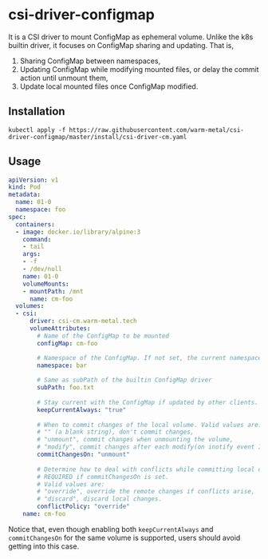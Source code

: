 # csi-driver-configmap

It is a CSI driver to mount ConfigMap as ephemeral volume. 
Unlike the k8s builtin driver, it focuses on ConfigMap sharing and updating. That is,

1. Sharing ConfigMap between namespaces,
2. Updating ConfigMap while modifying mounted files, or delay the commit action until unmount them,
3. Update local mounted files once ConfigMap modified.

## Installation
```shell script
kubectl apply -f https://raw.githubusercontent.com/warm-metal/csi-driver-configmap/master/install/csi-driver-cm.yaml
```

## Usage
```yaml
apiVersion: v1
kind: Pod
metadata:
  name: 01-0
  namespace: foo
spec:
  containers:
  - image: docker.io/library/alpine:3
    command:
    - tail
    args:
    - -f
    - /dev/null
    name: 01-0
    volumeMounts:
    - mountPath: /mnt
      name: cm-foo
  volumes:
  - csi:
      driver: csi-cm.warm-metal.tech
      volumeAttributes:
        # Name of the ConfigMap to be mounted
        configMap: cm-foo

        # Namespace of the ConfigMap. If not set, the current namespace is used.
        namespace: bar
        
        # Same as subPath of the builtin ConfigMap driver
        subPath: foo.txt
        
        # Stay current with the ConfigMap if updated by other clients.
        keepCurrentAlways: "true"
        
        # When to commit changes of the local volume. Valid values are:
        # "" (a blank string), don't commit changes,
        # "unmount", commit changes when unmounting the volume,
        # "modify", commit changes after each modify(on inotify event IN_CLOSE_WRITE).
        commitChangesOn: "unmount"
        
        # Determine how to deal with conflicts while committing local changes.
        # REQUIRED if commitChangesOn is set.
        # Valid values are:
        # "override", override the remote changes if conflicts arise,
        # "discard", discard local changes.
        conflictPolicy: "override"
    name: cm-foo
```

Notice that, even though enabling both `keepCurrentAlways` and `commitChangesOn` for the same volume is supported,
users should avoid getting into this case.